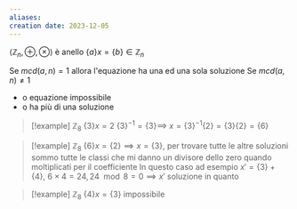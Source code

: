 ```yaml
---
aliases: 
creation date: 2023-12-05
---
```


$\left< \mathbb{Z}_{n}, \oplus, \otimes \right>$ è anello
$\{ a \} x = \{ b \} \in \mathbb{Z}_{n}$ 

Se $mcd(a,n)=1$ allora l'equazione ha una ed una sola soluzione
Se $mcd(a,n) \neq 1$
- o equazione impossibile
- o ha più di una soluzione

>[!example]
>$\mathbb{Z}_{8}$
>$\{ 3 \}x=2$
>$\{ 3 \}^{-1} = \{ 3 \}\implies$ $x = \{ 3 \}^{-1}\{ 2 \} = \{ 3 \}\{ 2 \} =\{ 6 \}$


>[!example]
>$\mathbb{Z}_{8}$
>$\{ 6 \}x = \{ 2 \} \implies x=\{ 3 \}$, per trovare tutte le altre soluzioni sommo tutte le classi che mi danno un divisore dello zero quando moltiplicati per il coefficiente
>In questo caso ad esempio $x' = \{ 3 \} + \{ 4 \}$, $6\times4 = 24 , 24 \mod 8 = 0 \implies x'$ soluzione in quanto 


>[!example]
>$\mathbb{Z}_{8}$
>$\{ 4 \} x = \{ 3 \}$ impossibile


